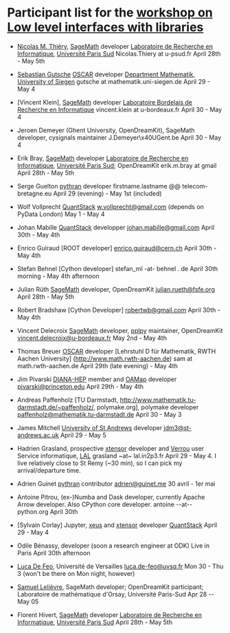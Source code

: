 # Participant list for the [workshop on Low level interfaces with libraries]( https://github.com/OpenDreamKit/OpenDreamKit/issues/251 )

- [Nicolas M. Thiéry](http://Nicolas.Thiery.name),  [SageMath](http://sagemath.org) developer
  [Laboratoire de Recherche en Informatique](http://www.lri.fr), [Université Paris Sud](http://www.u-psud.fr)
  Nicolas.Thiery at u-psud.fr
  April 28th - May 5th

- [Sebastian Gutsche](https://sebasguts.github.io/) [OSCAR](https://www.computeralgebra.de/oscar/) developer
  [Department Mathematik, University of Siegen](https://www.uni-siegen.de/fb6/fb6/)
  gutsche at mathematik.uni-siegen.de
  April 29 - May 4

- [Vincent Klein], [SageMath](http://sagemath.org) developer
  [Laboratoire Bordelais de Recherche en Informatique](http://www.labri.fr)
  vincent.klein at u-bordeaux.fr
  April 30 - May 4

- Jeroen Demeyer (Ghent University, OpenDreamKit), SageMath developer, cysignals maintainer
  J.Demeyer\x40UGent.be
  April 30 - May 4

- Erik Bray,  [SageMath](http://sagemath.org) developer
  [Laboratoire de Recherche en Informatique](http://www.lri.fr), [Université Paris Sud](http://www.u-psud.fr); OpenDreamKit
  erik.m.bray at gmail
  April 28th - May 5th

- Serge Guelton [pythran](http://github.com/serge-sans-paille/pythran) developer
  firstname.lastname @@ telecom-bretagne.eu
  April 29 (evening) - May 1st (included)

- Wolf Vollprecht [QuantStack](http://github.com/quantstack)
   w.vollprecht@gmail.com
  (depends on PyData London) May 1 - May 4

- Johan Mabille [QuantStack](http://github.com/quantstack) developper
  johan.mabille@gmail.com
  April 30th - May 4th

- Enrico Guiraud [ROOT developer]
  enrico.guiraud@cern.ch
  April 30th - May 4th

- Stefan Behnel [Cython developer]
  stefan_ml -at- behnel . de
  April 30th morning - May 4th afternoon

- Julian Rüth [SageMath](http://sagemath.org) developer, OpenDreamKit
  julian.rueth@fsfe.org
  April 28th - May 5th

- Robert Bradshaw [Cython Developer]
  robertwb@gmail.com
  April 30th - May 4th

- Vincent Delecroix [SageMath](http://sagemath.org) developer, [pplpy](https://github.com/videlec/pplpy) maintainer, OpenDreamKit
  vincent.delecroix@u-bordeaux.fr
  May 2nd - May 4th

- Thomas Breuer  [OSCAR](https://www.computeralgebra.de/oscar/) developer
  [Lehrstuhl D für Mathematik, RWTH Aachen University] (http://www.math.rwth-aachen.de)
  sam at math.rwth-aachen.de
  April 29th (late evening) - May 4th

- Jim Pivarski [DIANA-HEP](http://diana-hep.org/) member and [OAMap](https://github.com/diana-hep/oamap) developer
  pivarski@princeton.edu
  April 29th - May 4th

- Andreas Paffenholz [TU Darmstadt, http://www.mathematik.tu-darmstadt.de/~paffenholz/, polymake.org], polymake developer
  paffenholz@mathematik.tu-darmstadt.de
  April 30 - May 3

- James Mitchell [University of St Andrews](http://www-groups.mcs.st-andrews.ac.uk/~jamesm/) developer
  jdm3@st-andrews.ac.uk
  April 29 - May 5

- Hadrien Grasland, prospective [xtensor](http://quantstack.net/xtensor) developer and [Verrou](https://github.com/edf-hpc/verrou) user
  Service informatique, [LAL](https://www.lal.in2p3.fr/)
  grasland ~at~ lal.in2p3.fr
  April 29 - May 4. I live relatively close to St Remy (~30 min), so I can pick my arrival/departure time.

- Adrien Guinet [pythran](http://github.com/serge-sans-paille/pythran) contributor
  adrien@guinet.me
  30 avril - 1er mai

- Antoine Pitrou, (ex-)Numba and Dask developer, currently Apache Arrow developer. Also CPython core developer.
  antoine --at-- python.org
  April 30th

- [Sylvain Corlay] Jupyter, [xeus](https://github.com/QuantStack/xeus/) and [xtensor](https://github.com/QuantStack/xtensor/) developer
  [QuantStack](http://quantstack.net/)
  April 29 - May 4

- Odile Bénassy, developer (soon a research engineer at ODK)
  Live in Paris
  April 30th afternoon

- [Luca De Feo](http://defeo.lu/), Université de Versailles
  luca.de-feo@uvsq.fr
  Mon 30 - Thu 3 (won't be there on Mon night, however)

- [Samuel Lelièvre](https://wiki.sagemath.org/slelievre),
  SageMath developer; OpenDreamKit participant; Laboratoire de mathématique d'Orsay, Université Paris-Sud
  Apr 28 -- May 05

- Florent Hivert,  [SageMath](http://sagemath.org) developer
  [Laboratoire de Recherche en Informatique](http://www.lri.fr), [Université Paris Sud](http://www.u-psud.fr)
  April 28th - May 5th
